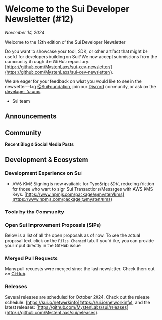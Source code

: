 # Welcome to the Sui Developer Newsletter (#12)

_November 14, 2024_

Welcome to the 12th edition of the Sui Developer Newsletter 

Do you want to showcase your tool, SDK, or other artifact that might be useful for developers building on Sui? We now accept submissions from the community through the GitHub repository: [https://github.com/MystenLabs/sui-dev-newsletter/](https://github.com/MystenLabs/sui-dev-newsletter/).

We are eager for your feedback on what you would like to see in the newsletter--tag [@SuiFoundation](https://twitter.com/@SuiFoundation), join our [Discord](https://discord.gg/sui) community, or ask on the [developer forums](https://forums.sui.io/).

- Sui team

## Announcements


## Community

**Recent Blog & Social Media Posts**

## Development & Ecosystem

### Development Experience on Sui

- AWS KMS Signing is now available for TypeSript SDK, reducing friction for those who want to sign Sui Transactions/Messages with AWS KMS Keys. [https://www.npmjs.com/package/@mysten/kms](https://www.npmjs.com/package/@mysten/kms)

### Tools by the Community

### Open Sui Improvement Proposals (SIPs)

Below is a list of all the open proposals as of now. To see the actual proposal text, click on the `Files Changed` tab. If you'd like, you can provide your input directly in the GitHub issue.

### Merged Pull Requests

Many pull requests were merged since the last newsletter. Check them out on [GitHub](https://github.com/search?q=is%3Apr%20-author%3Aapp%2Fsui-merge-bot%20org%3Amystenlabs%20repo%3Asui%20is%3Amerged%20merged%3A2024-09-17..2024-10-016&type=pullrequests).

### Releases
Several releases are scheduled for October 2024. Check out the release schedule: [https://sui.io/networkinfo](https://sui.io/networkinfo), and the latest releases: [https://github.com/MystenLabs/sui/releases](https://github.com/MystenLabs/sui/releases).
